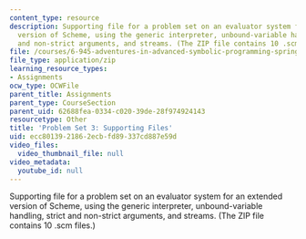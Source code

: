 ```yaml
---
content_type: resource
description: Supporting file for a problem set on an evaluator system for an extended
  version of Scheme, using the generic interpreter, unbound-variable handling, strict
  and non-strict arguments, and streams. (The ZIP file contains 10 .scm files.)
file: /courses/6-945-adventures-in-advanced-symbolic-programming-spring-2009/ecc8013921862ecbfd89337cd887e59d_assn03.zip
file_type: application/zip
learning_resource_types:
- Assignments
ocw_type: OCWFile
parent_title: Assignments
parent_type: CourseSection
parent_uid: 62688fea-0334-c020-39de-28f974924143
resourcetype: Other
title: 'Problem Set 3: Supporting Files'
uid: ecc80139-2186-2ecb-fd89-337cd887e59d
video_files:
  video_thumbnail_file: null
video_metadata:
  youtube_id: null
---
```

Supporting file for a problem set on an evaluator system for an extended version of Scheme, using the generic interpreter, unbound-variable handling, strict and non-strict arguments, and streams. (The ZIP file contains 10 .scm files.)

